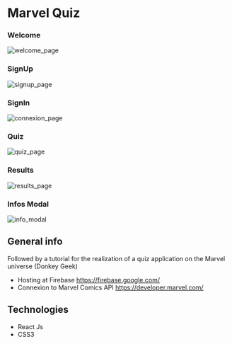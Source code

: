 # Marvel Quiz

### Welcome
![welcome_page](https://user-images.githubusercontent.com/48568104/108630536-89f53700-7465-11eb-86de-f1500283f8dd.png)

### SignUp
![signup_page](https://user-images.githubusercontent.com/48568104/108630615-f4a67280-7465-11eb-8bba-530bbe06989c.png)

### SignIn
![connexion_page](https://user-images.githubusercontent.com/48568104/108630583-c9238800-7465-11eb-94e2-7370e7b7f05f.png)

### Quiz
![quiz_page](https://user-images.githubusercontent.com/48568104/108630591-d6407700-7465-11eb-8839-de088fb38930.png)

### Results
![results_page](https://user-images.githubusercontent.com/48568104/108630594-de98b200-7465-11eb-8857-3dc530a412db.png)

### Infos Modal
![info_modal](https://user-images.githubusercontent.com/48568104/108630586-d0e32c80-7465-11eb-8a4b-d1c30e917bc7.png)


## General info

Followed by a tutorial for the realization of a quiz application on the Marvel universe
(Donkey Geek)

- Hosting at Firebase https://firebase.google.com/
- Connexion to Marvel Comics API https://developer.marvel.com/


## Technologies

* React Js
* CSS3
